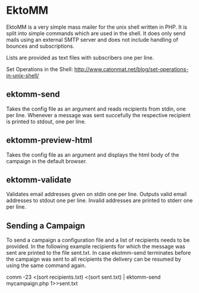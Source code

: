 EktoMM
======

EktoMM is a very simple mass mailer for the unix shell written in PHP. It 
is split into simple commands which are used in the shell. It does only
send mails using an external SMTP server and does not include handling
of bounces and subscriptions.

Lists are provided as text files with subscribers one per line.

Set Operations in the Shell:
http://www.catonmat.net/blog/set-operations-in-unix-shell/

ektomm-send
-----------

Takes the config file as an argument and reads recipients from stdin, one per line.
Whenever a message was sent succefully the respective recipient is printed to
stdout, one per line.


ektomm-preview-html
-------------------

Takes the config file as an argument and displays the html body of the campaign in
the default browser.


ektomm-validate
---------------

Validates email addresses given on stdin one per line. Outputs valid email addresses
to stdout one per line. Invalid addresses are printed to stderr one per line.

Sending a Campaign
------------------
To send a campaign a configuration file and a list of recipients needs
to be provided. In the following example recipients for which the message was
sent are printed to the file sent.txt. In case ekotmm-send terminates before
the campaign was sent to all recipients the delivery can be resumed by using
the same command again.

comm -23 <(sort recipients.txt) <(sort sent.txt) | ektomm-send mycampaign.php 1>>sent.txt


